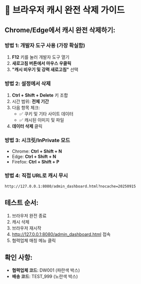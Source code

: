 # 🔄 브라우저 캐시 완전 삭제 가이드

## Chrome/Edge에서 캐시 완전 삭제하기:

### 방법 1: 개발자 도구 사용 (가장 확실함)
1. **F12** 키를 눌러 개발자 도구 열기
2. **새로고침 버튼에서 마우스 우클릭**
3. **"캐시 비우기 및 강력 새로고침"** 선택

### 방법 2: 설정에서 삭제
1. **Ctrl + Shift + Delete** 키 조합
2. 시간 범위: **전체 기간**
3. 다음 항목 체크:
   - ✅ 쿠키 및 기타 사이트 데이터
   - ✅ 캐시된 이미지 및 파일
4. **데이터 삭제** 클릭

### 방법 3: 시크릿/InPrivate 모드
- Chrome: **Ctrl + Shift + N**
- Edge: **Ctrl + Shift + N**
- Firefox: **Ctrl + Shift + P**

### 방법 4: 직접 URL로 캐시 무시
```
http://127.0.0.1:8080/admin_dashboard.html?nocache=20250915
```

## 테스트 순서:
1. 브라우저 완전 종료
2. 캐시 삭제
3. 브라우저 재시작
4. http://127.0.0.1:8080/admin_dashboard.html 접속
5. 협력업체 매칭 메뉴 클릭

## 확인 사항:
- **협력업체 코드**: DW001 (파란색 박스)
- **배송 코드**: TEST_999 (노란색 박스)